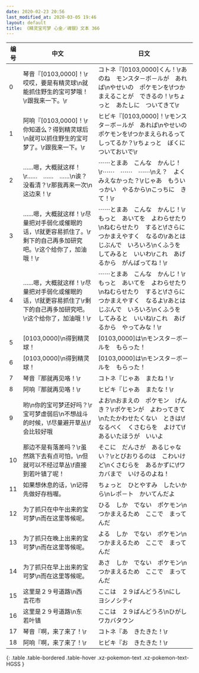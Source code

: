 ```yaml
---
date: 2020-02-23 20:56
last_modified_at: 2020-03-05 19:46
layout: default
title: 《精灵宝可梦 心金／魂银》文本 366
---
```

| 编号 | 中文 | 日文 |
| ---- | ---- | ---- |
| 0 | 琴音『[0103,0000]！\r哎哎，要是有精灵球\n就能抓住野生的宝可梦哦！\r跟我来一下。\r | コトネ『[0103,0000]くん！\rあのね　モンスタ－ボ－ルが　あれば\nやせいの　ポケモンを\fつかまえることが　できるの！\rちょっと　あたしに　ついてきて\r |
| 1 | 阿响『[0103,0000]！\r你知道么？得到精灵球后\n就可以抓住野生的宝可梦了。\r跟我来一下。\r | ヒビキ『[0103,0000]！\rモンスタ－ボ－ルが　あれば\nやせいの　ポケモンを\fつかまえられるって　しってるか？\rちょっと　ぼくに　ついておいで\r |
| 2 | ……嗯，大概就这样！\r……　……　……\n诶？没看清？\r那我再来一次\n这边来！\r | ⋯⋯とまあ　こんな　かんじ！\r⋯⋯　⋯⋯　⋯⋯\nえ？　よくみえなかった？\rじゃあ　もういっかい　やるから\nこっちに　きて！\r |
| 3 | ……嗯，大概就这样！\r尽量把对手弱化或催眠的话，\f就更容易抓住了。\r剩下的自己再多加研究吧。\r这个给你了，加油哦！\r | ⋯⋯とまあ　こんな　かんじ！\rもっと　あいてを　よわらせたり\nねむらせたり　すると\fさらに　つかまえやすく　なるの\rあとは　じぶんで　いろいろ\nくふうを　してみると　いいわ\rこれ　あげるから　がんばってね！\r |
| 4 | ……嗯，大概就这样！\r尽量把对手弱化或催眠的话，\f就更容易抓住了\r剩下的自己再多加研究吧。\r这个给你了，加油哦！\r | ⋯⋯とまあ　こんな　かんじ！\rもっと　あいてを　よわらせたり\nねむらせたり　すると\fさらに　つかまえやすく　なるよ\rあとは　じぶんで　いろいろ\nくふうを　してみると　いいね\rこれ　あげるから　やってみな！\r |
| 5 | [0103,0000]\n得到精灵球！ | [0103,0000]は\nモンスタ－ボ－ルを　もらった！ |
| 6 | [0103,0000]\n得到精灵球！ | [0103,0000]は\nモンスタ－ボ－ルを　もらった！ |
| 7 | 琴音『那就再见咯！\r | コトネ『じゃあ　またね！\r |
| 8 | 阿响『那就再见咯！\r | ヒビキ『じゃあ　またな！\r |
| 9 | 哟\n你的宝可梦还好吗？\r宝可梦虚弱后\n不想战斗的时候，\f尽量避开草丛\f会比较好哦 | よお\nおまえの　ポケモン　げんき？\rポケモンが　よわってきて\nたたかわせたくない　ときは\fなるべく　くさむらを　よけて\fあるいたほうが　いいよ |
| 10 | 那边不是有落差吗？\r虽然跳下去有点可怕，\n但就可以不经过草丛\f直接到若叶镇了呢！ | そこに　だんさが　あるじゃない？\rとびおりるのは　こわいけど\nくさむらを　あるかずに\fワカバまで　いけるのよね！ |
| 11 | 如果想休息的话，\n记得先做好存档喔。 | ちょっと　ひとやすみ　したいから\nレポ－ト　かいてんだよ |
| 12 | 为了抓只在中午出来的宝可梦\n而在这里等候呢。 | ひる　しか　でない　ポケモン\nつかまえるため　ここで　まってんだ |
| 13 | 为了抓只在晚上出来的宝可梦\n而在这里等候呢。 | よる　しか　でない　ポケモン\nつかまえるため　ここで　まってんだ |
| 14 | 为了抓只在早上出来的宝可梦\n而在这里等候呢。 | あさ　しか　でない　ポケモン\nつかまえるため　ここで　まってんだ |
| 15 | 这里是２９号道路\n西　吉花市 | ここは　２９ばんどうろ\nにし　ヨシノシティ |
| 16 | 这里是２９号道路\n东　若叶镇 | ここは　２９ばんどうろ\nひがし　ワカバタウン |
| 17 | 琴音『啊，来了来了！\r | コトネ『あ　きたきた！\r |
| 18 | 阿响『啊，来了来了！\r | ヒビキ『お　きたきた！\r |
{: .table .table-bordered .table-hover .xz-pokemon-text .xz-pokemon-text-HGSS }